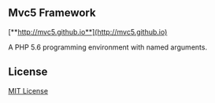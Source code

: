 ## Mvc5 Framework
[**http://mvc5.github.io**](http://mvc5.github.io)

A PHP 5.6 programming environment with named arguments.

## License

[MIT License](http://opensource.org/licenses/MIT)
